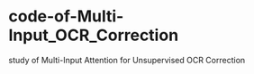 # code-of-Multi-Input_OCR_Correction
study of Multi-Input Attention for Unsupervised OCR Correction

